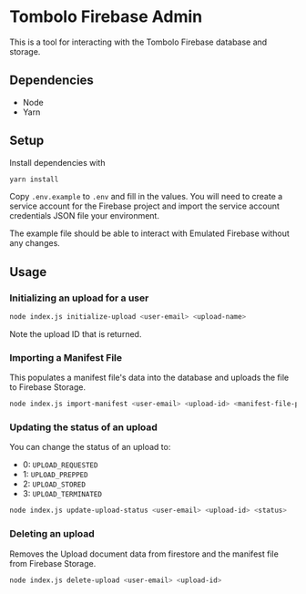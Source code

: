 # Tombolo Firebase Admin
This is a tool for interacting with the Tombolo Firebase database and storage.

## Dependencies
- Node
- Yarn

## Setup
Install dependencies with
```bash
yarn install
```

Copy `.env.example` to `.env` and fill in the values.
You will need to create a service account for the Firebase project and import the service account credentials JSON file your 
environment.

The example file should be able to interact with Emulated Firebase without any changes.

## Usage

### Initializing an upload for a user
```bash
node index.js initialize-upload <user-email> <upload-name> 
```
Note the upload ID that is returned.

### Importing a Manifest File
This populates a manifest file's data into the database and uploads the file to Firebase Storage.
```bash
node index.js import-manifest <user-email> <upload-id> <manifest-file-path>
```

### Updating the status of an upload
You can change the status of an upload to:
- 0: `UPLOAD_REQUESTED`
- 1: `UPLOAD_PREPPED`
- 2: `UPLOAD_STORED`
- 3: `UPLOAD_TERMINATED`
```bash
node index.js update-upload-status <user-email> <upload-id> <status>
```

### Deleting an upload
Removes the Upload document data from firestore and the manifest file from Firebase Storage.
```bash
node index.js delete-upload <user-email> <upload-id>
```



